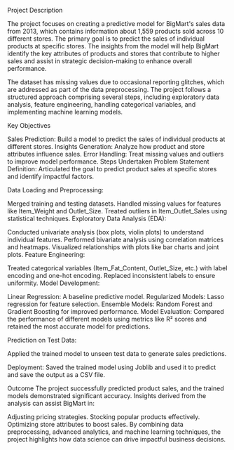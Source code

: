 Project Description

The project focuses on creating a predictive model for BigMart's sales data from 2013, which contains information about 1,559 products sold across 10 different stores. The primary goal is to predict the sales of individual products at specific stores. The insights from the model will help BigMart identify the key attributes of products and stores that contribute to higher sales and assist in strategic decision-making to enhance overall performance.

The dataset has missing values due to occasional reporting glitches, which are addressed as part of the data preprocessing. The project follows a structured approach comprising several steps, including exploratory data analysis, feature engineering, handling categorical variables, and implementing machine learning models.

Key Objectives

Sales Prediction: Build a model to predict the sales of individual products at different stores.
Insights Generation: Analyze how product and store attributes influence sales.
Error Handling: Treat missing values and outliers to improve model performance.
Steps Undertaken
Problem Statement Definition:
Articulated the goal to predict product sales at specific stores and identify impactful factors.

Data Loading and Preprocessing:

Merged training and testing datasets.
Handled missing values for features like Item_Weight and Outlet_Size.
Treated outliers in Item_Outlet_Sales using statistical techniques.
Exploratory Data Analysis (EDA):

Conducted univariate analysis (box plots, violin plots) to understand individual features.
Performed bivariate analysis using correlation matrices and heatmaps.
Visualized relationships with plots like bar charts and joint plots.
Feature Engineering:

Treated categorical variables (Item_Fat_Content, Outlet_Size, etc.) with label encoding and one-hot encoding.
Replaced inconsistent labels to ensure uniformity.
Model Development:

Linear Regression: A baseline predictive model.
Regularized Models: Lasso regression for feature selection.
Ensemble Models: Random Forest and Gradient Boosting for improved performance.
Model Evaluation:
Compared the performance of different models using metrics like R² scores and retained the most accurate model for predictions.

Prediction on Test Data:

Applied the trained model to unseen test data to generate sales predictions.

Deployment:
Saved the trained model using Joblib and used it to predict and save the output as a CSV file.

Outcome
The project successfully predicted product sales, and the trained models demonstrated significant accuracy. Insights derived from the analysis can assist BigMart in:

Adjusting pricing strategies.
Stocking popular products effectively.
Optimizing store attributes to boost sales.
By combining data preprocessing, advanced analytics, and machine learning techniques, the project highlights how data science can drive impactful business decisions.
